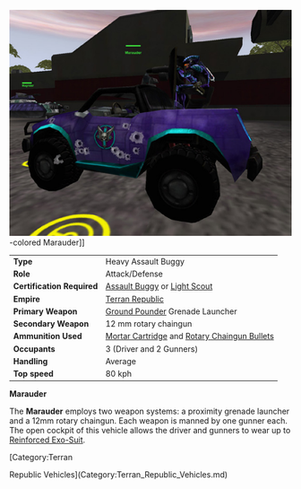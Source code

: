 ![](../images/Marauder.jpg "fig:Marauder.jpg")-colored Marauder\]\]

|                            |                                                                                                                               |
| -------------------------- | ----------------------------------------------------------------------------------------------------------------------------- |
| **Type**                   | Heavy Assault Buggy                                                                                                           |
| **Role**                   | Attack/Defense                                                                                                                |
| **Certification Required** | [Assault Buggy](../certifications/Assault_Buggy_(Certification).md) or [Light Scout](../certifications/Light_Scout.md)      |
| **Empire**                 | [Terran Republic](../etc/Terran_Republic.md)                                                                                  |
| **Primary Weapon**         | [Ground Pounder](../terminology/Ground_Pounder.md) Grenade Launcher                                                           |
| **Secondary Weapon**       | 12 mm rotary chaingun                                                                                                         |
| **Ammunition Used**        | [Mortar Cartridge](../ammunition/Mortar_Cartridge.md) and [Rotary Chaingun Bullets](../ammunition/Rotary_Chaingun_Bullets.md) |
| **Occupants**              | 3 (Driver and 2 Gunners)                                                                                                      |
| **Handling**               | Average                                                                                                                       |
| **Top speed**              | 80 kph                                                                                                                        |

**Marauder**

The **Marauder** employs two weapon systems: a proximity grenade launcher and a
12mm rotary chaingun. Each weapon is manned by one gunner each. The open cockpit
of this vehicle allows the driver and gunners to wear up to
[Reinforced Exo-Suit](../armor/Reinforced_Exo-Suit.md).

<!--[Category:Game Items](Category:Game_Items.md)-->
<!--[Category:Vehicles](Category:Vehicles.md)--> [Category:Terran

Republic Vehicles](Category:Terran_Republic_Vehicles.md)

<!--[Category:Ground Vehicles](Category:Ground_Vehicles.md)-->
